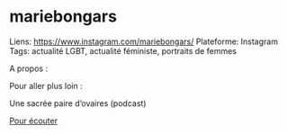 # mariebongars

Liens: https://www.instagram.com/mariebongars/
Plateforme: Instagram
Tags: actualité LGBT, actualité féministe, portraits de femmes

A propos :

Pour aller plus loin :

Une sacrée paire d’ovaires (podcast)

[Pour écouter](https://art19.com/shows/une-sacree-paire-d-ovaires)